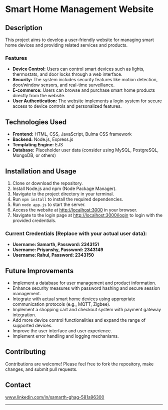 # Smart Home Management Website

## Description
This project aims to develop a user-friendly website for managing smart home devices and providing related services and products.

### Features
- **Device Control:** Users can control smart devices such as lights, thermostats, and door locks through a web interface.
- **Security:** The system includes security features like motion detection, door/window sensors, and real-time surveillance.
- **E-commerce:** Users can browse and purchase smart home products directly from the website.
- **User Authentication:** The website implements a login system for secure access to device controls and personalized features.

## Technologies Used
- **Frontend:** HTML, CSS, JavaScript, Bulma CSS framework
- **Backend:** Node.js, Express.js
- **Templating Engine:** EJS
- **Database:** Placeholder user data (consider using MySQL, PostgreSQL, MongoDB, or others)

## Installation and Usage
1. Clone or download the repository.
2. Install Node.js and npm (Node Package Manager).
3. Navigate to the project directory in your terminal.
4. Run `npm install` to install the required dependencies.
5. Run `node app.js` to start the server.
6. Access the website at [http://localhost:3000](http://localhost:3000) in your browser.
7. Navigate to the login page at [http://localhost:3000/login](http://localhost:3000/login) to login with the provided credentials.

### Current Credentials (Replace with your actual user data):
- **Username: Samarth, Password: 2343151**
- **Username: Priyanshy, Password: 2343149**
- **Username: Rahul, Password: 2343150**

## Future Improvements
- Implement a database for user management and product information.
- Enhance security measures with password hashing and secure session management.
- Integrate with actual smart home devices using appropriate communication protocols (e.g., MQTT, Zigbee).
- Implement a shopping cart and checkout system with payment gateway integration.
- Add more device control functionalities and expand the range of supported devices.
- Improve the user interface and user experience.
- Implement error handling and logging mechanisms.

## Contributing
Contributions are welcome! Please feel free to fork the repository, make changes, and submit pull requests.

## Contact
www.linkedin.com/in/samarth-ghag-581a96300

---
